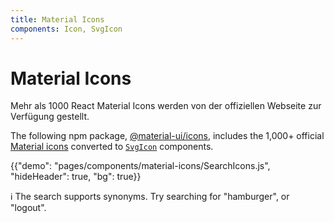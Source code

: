 ```yaml
---
title: Material Icons
components: Icon, SvgIcon
---
```


# Material Icons

<p class="description">Mehr als 1000 React Material Icons werden von der offiziellen Webseite zur Verfügung gestellt.</p>

The following npm package, [@material-ui/icons](https://www.npmjs.com/package/@material-ui/icons), includes the 1,000+ official [Material icons](https://material.io/tools/icons/?style=baseline) converted to [`SvgIcon`](/api/svg-icon/) components.

{{"demo": "pages/components/material-icons/SearchIcons.js", "hideHeader": true, "bg": true}}

ℹ️ The search supports synonyms. Try searching for "hamburger", or "logout".